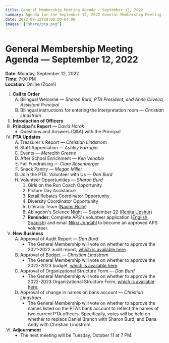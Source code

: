 ```yaml
---
title: General Membership Meeting Agenda — September 12, 2022
summary: Agenda for the September 12, 2022 General Membership Meeting.
date: 2022-09-12T19:00:00-04:00
images: ["share/pta.png"]
---
```


# General Membership Meeting Agenda — September 12, 2022

<style type="text/css">
    ol { list-style-type: upper-roman; }
    ol ol { list-style-type: upper-alpha; }
    ol ol ol { list-style-type: decimal; }
    ol ol ol ol { list-style-type: lower-alpha; }
    ul { list-style-type: disc; }
</style>

**Date**: Monday, September 12, 2022  
**Time**: 7:00 PM  
**Location**: Online (Zoom)

1. **Call to Order**
    1. Bilingual Welcome — *Sharon Burd, PTA President, and Anne Oliveira, Assistant Principal*
    1. Bilingual instructions for entering the interpretation room — *Christian Lindstrom*
1. **Introduction of Officers**
1. **Principal's Report** — *David Horak*
    - Questions and Answers (Q&A) with the Principal
1. **PTA Updates**
    1. Treasurer's Report — *Christian Lindstrom*
    1. Staff Appreciation — *Ashley Farrugia*
    1. Events — *Meredith Greene*
    1. After School Enrichment — *Ken Venable*
    1. Fall Fundraising — *Clare Rosenberger*
    1. Snack Pantry — *Megan Miller*
    1. Join the PTA. Volunteer with Us — *Dan Burd*
    1. Volunteer Opportunities — *Sharon Burd*
        1. Girls on the Run Coach Opportunity
        1. Picture Day Assistance
        1. Retail Rebates Coordinator Opportunity
        1. Diversity Coordinator Opportunity
        1. Literacy Team ([Naomi Holly](mailto:naomi.holly@apsva.us))
        1. Abingdon's Science Night — September 22 ([Renita Upshur](mailto:Renita.Upshur@apsva.us))
        1. **Reminder**: Complete APS's volunteer application ([English](https://apps.raptortech.com/Apply/MjQyMDplbi1VUw==), [Spanish](https://apps.raptortech.com/Apply/MjQyMDplcy1VUw==)) and email [Nikki Jondahl](mailto:nicole.jondahl@apsva.us) to become an approved APS volunteer.
1. **New Business**
    1. Approval of Audit Report — *Dan Burd*
        - The General Membership will vote on whether to approve the 2021-2022 audit report, [which is available here](/financialreviews/2021-2022.pdf).
    1. Approval of Budget — *Christian Lindstrom*
        - The General Membership will vote on whether to approve the 2022-2023 budget, [which is available here](/budget/).
    1. Approval of Organizational Structure Form — *Dan Burd*
        - The General Membership will vote on whether to approve the 2022-2023 Organizational Structure Form, [which is available here](/organizational/2022-2023.pdf).
    1. Approval of change in names on bank account — *Christian Lindstrom*
        - The General Membership will vote on whether to approve the names listed on the PTA’s bank account to reflect the names of two current PTA officers. Specifically, votes will be held on whether to replace Daniel Branch with Sharon Burd, and Dana Andy with Christian Lindstrom.
1. **Adjournment**
    - The next meeting will be Tuesday, October 11 at 7 PM.